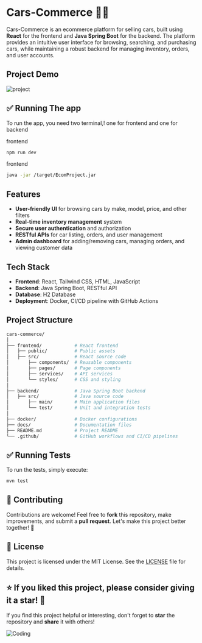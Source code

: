 # Cars-Commerce 🚗🛒

Cars-Commerce is an ecommerce platform for selling cars, built using **React** for the frontend and **Java Spring Boot** for the backend. The platform provides an intuitive user interface for browsing, searching, and purchasing cars, while maintaining a robust backend for managing inventory, orders, and user accounts.

## Project Demo
![project](https://github.com/user-attachments/assets/7c7e775a-4107-4f0b-839e-04f2a64f31a2)

## ✅ Running The app

To run the app, you need two terminal,! one for frontend and one for backend

frontend
```bash
npm run dev
```

frontend
```bash
java -jar /target/EcomProject.jar
```

## Features

- **User-friendly UI** for browsing cars by make, model, price, and other filters
- **Real-time inventory management** system
- **Secure user authentication** and authorization
- **RESTful APIs** for car listing, orders, and user management
- **Admin dashboard** for adding/removing cars, managing orders, and viewing customer data

## Tech Stack

- **Frontend**: React, Tailwind CSS, HTML, JavaScript
- **Backend**: Java Spring Boot, RESTful API
- **Database**: H2 Database
- **Deployment**: Docker, CI/CD pipeline with GitHub Actions

## Project Structure

```bash
cars-commerce/
│
├── frontend/            # React frontend
│   ├── public/          # Public assets
│   ├── src/             # React source code
│       ├── components/  # Reusable components
│       ├── pages/       # Page components
│       ├── services/    # API services
│       └── styles/      # CSS and styling
│
├── backend/             # Java Spring Boot backend
│   ├── src/             # Java source code
│       ├── main/        # Main application files
│       └── test/        # Unit and integration tests
│
├── docker/              # Docker configurations
├── docs/                # Documentation files
├── README.md            # Project README
└── .github/             # GitHub workflows and CI/CD pipelines
```
## ✅ Running Tests

To run the tests, simply execute:

```bash
mvn test
```

## 🤝 Contributing

Contributions are welcome! Feel free to **fork** this repository, make improvements, and submit a **pull request**. Let's make this project better together! 🌟

## 📄 License

This project is licensed under the MIT License. See the [LICENSE](LICENSE) file for details.


## ⭐ If you liked this project, please consider giving it a star! 🌟

If you find this project helpful or interesting, don't forget to **star** the repository and **share** it with others! 

![Coding](https://media.giphy.com/media/qgQUggAC3Pfv687qPC/giphy.gif)
